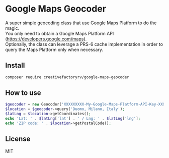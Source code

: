 # Google Maps Geocoder
A super simple geocoding class that use Google Maps Platform to do the magic.\
You only need to obtain a Google Maps Platform API (https://developers.google.com/maps).\
Optionally, the class can leverage a PRS-6 cache implementation in order to query the Maps Platform only when necessary.


## Install
```bash
composer require creativefactoryrv/google-maps-geocoder
```

## How to use
```php
$geocoder = new Geocoder('XXXXXXXXX-My-Google-Maps-Platform-API-Key-XXXXXXXXX', 'en');
$location = $geocoder->query('Duomo, Milano, Italy');
$latLng = $location->getCoordinates();
echo 'Lat: ' . $latLng['lat'] . ' / Lng: ' . $latLng['lng'];
echo 'ZIP code: ' . $location->getPostalCode();
```

## License
MIT
